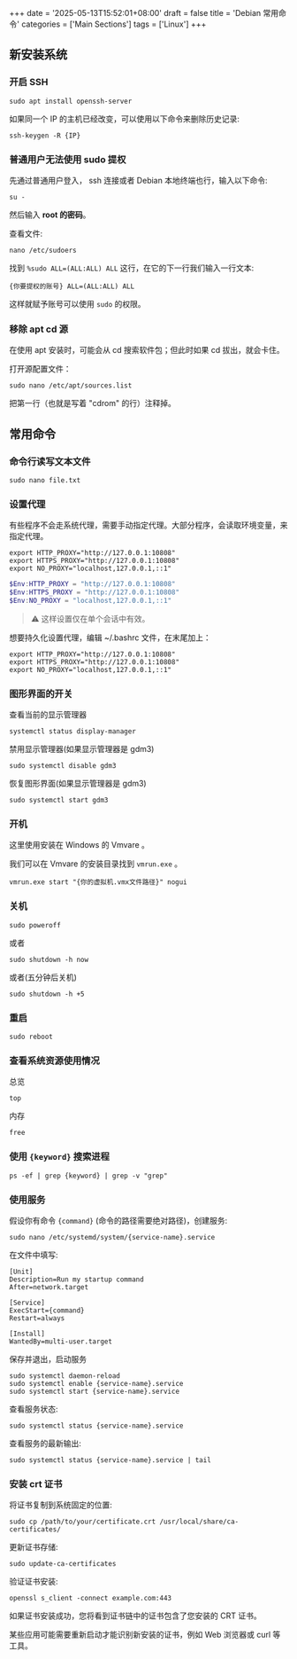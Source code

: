 +++
date = '2025-05-13T15:52:01+08:00'
draft = false
title = 'Debian 常用命令'
categories = ['Main Sections']
tags = ['Linux']
+++

## 新安装系统
### 开启 SSH
```shell
sudo apt install openssh-server
```

如果同一个 IP 的主机已经改变，可以使用以下命令来删除历史记录:

```
ssh-keygen -R {IP}
```

### 普通用户无法使用 sudo 提权
先通过普通用户登入， ssh 连接或者 Debian 本地终端也行，输入以下命令:

```shell
su -
```

然后输入 **root 的密码**。

查看文件:

```shell
nano /etc/sudoers
```

找到 `%sudo ALL=(ALL:ALL) ALL` 这行，在它的下一行我们输入一行文本:

```shell
{你要提权的账号} ALL=(ALL:ALL) ALL
```

这样就赋予账号可以使用 `sudo` 的权限。

### 移除 apt cd 源
在使用 apt 安装时，可能会从 cd 搜索软件包；但此时如果 cd 拔出，就会卡住。

打开源配置文件：

```shell
sudo nano /etc/apt/sources.list
```

把第一行（也就是写着 "cdrom" 的行）注释掉。

## 常用命令
### 命令行读写文本文件
```shell
sudo nano file.txt
```

### 设置代理
有些程序不会走系统代理，需要手动指定代理。大部分程序，会读取环境变量，来指定代理。

```shell
export HTTP_PROXY="http://127.0.0.1:10808"
export HTTPS_PROXY="http://127.0.0.1:10808"
export NO_PROXY="localhost,127.0.0.1,::1"
```

```powershell
$Env:HTTP_PROXY = "http://127.0.0.1:10808"
$Env:HTTPS_PROXY = "http://127.0.0.1:10808"
$Env:NO_PROXY = "localhost,127.0.0.1,::1"
```

> ⚠️ 这样设置仅在单个会话中有效。

想要持久化设置代理，编辑 ~/.bashrc 文件，在末尾加上：

```shell
export HTTP_PROXY="http://127.0.0.1:10808"
export HTTPS_PROXY="http://127.0.0.1:10808"
export NO_PROXY="localhost,127.0.0.1,::1"
```

### 图形界面的开关
查看当前的显示管理器

```shell
systemctl status display-manager
```

禁用显示管理器(如果显示管理器是 gdm3)

```shell
sudo systemctl disable gdm3
```

恢复图形界面(如果显示管理器是 gdm3)

```shell
sudo systemctl start gdm3
```

### 开机
这里使用安装在 Windows 的 Vmvare 。

我们可以在 Vmvare 的安装目录找到 `vmrun.exe` 。

```shell
vmrun.exe start "{你的虚拟机.vmx文件路径}" nogui
```

### 关机
```shell
sudo poweroff
```

或者

```shell
sudo shutdown -h now
```

或者(五分钟后关机)

```shell
sudo shutdown -h +5
```

### 重启
```shell
sudo reboot
```

### 查看系统资源使用情况
总览

```shell
top
```

内存

```shell
free
```

### 使用 `{keyword}` 搜索进程
```shell
ps -ef | grep {keyword} | grep -v "grep"
```

### 使用服务
假设你有命令 `{command}` (命令的路径需要绝对路径)，创建服务:

```shell
sudo nano /etc/systemd/system/{service-name}.service
```

在文件中填写:

``` {name = ".service"}
[Unit]
Description=Run my startup command
After=network.target

[Service]
ExecStart={command}
Restart=always

[Install]
WantedBy=multi-user.target
```

保存并退出，启动服务

```shell
sudo systemctl daemon-reload
sudo systemctl enable {service-name}.service
sudo systemctl start {service-name}.service
```

查看服务状态:

```shell
sudo systemctl status {service-name}.service
```

查看服务的最新输出:

```shell
sudo systemctl status {service-name}.service | tail
```

### 安装 crt 证书
将证书复制到系统固定的位置:

```shell
sudo cp /path/to/your/certificate.crt /usr/local/share/ca-certificates/
```

更新证书存储:

```shell
sudo update-ca-certificates
```

验证证书安装:

```shell
openssl s_client -connect example.com:443
```

如果证书安装成功，您将看到证书链中的证书包含了您安装的 CRT 证书。

某些应用可能需要重新启动才能识别新安装的证书，例如 Web 浏览器或 curl 等工具。
